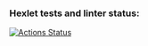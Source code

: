 ### Hexlet tests and linter status:
[![Actions Status](https://github.com/Alexandra1207/layout-designer-project-lvl1/workflows/hexlet-check/badge.svg)](https://github.com/Alexandra1207/layout-designer-project-lvl1/actions)